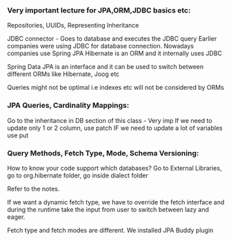 ### Very important lecture for JPA,ORM,JDBC basics etc:

Repositories, UUIDs, Representing Inheritance

JDBC connector - Goes to database and executes the JDBC query
Earlier companies were using JDBC for database connection.
Nowadays companies use Spring JPA
Hibernate is an ORM and it internally uses JDBC

Spring Data JPA is an interface and it can be used to switch between different ORMs like
Hibernate, Joog etc

Queries might not be optimal i.e indexes etc will not be considered by ORMs

### JPA Queries, Cardinality Mappings:
Go to the inheritance in DB section of this class - Very imp
If we need to update only 1 or 2 column, use patch
IF we need to update a lot of variables use put

### Query Methods, Fetch Type, Mode, Schema Versioning:

How to know your code support which databases?
Go to External Libraries, go to org.hibernate folder, go inside dialect folder

Refer to the notes.

If we want a dynamic fetch type, we have to override the fetch interface and during the runtime take the
input from user to switch between lazy and eager.

Fetch type and fetch modes are different.
We installed JPA Buddy plugin


